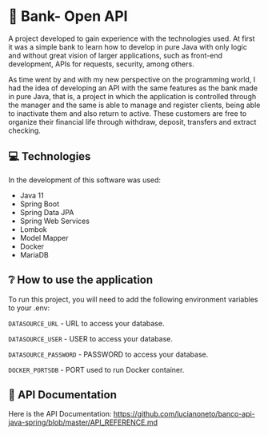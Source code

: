 # 🏦 Bank- Open API

A project developed to gain experience with the technologies used. At first it was a simple bank to learn how to develop in pure Java with only logic and without great vision of larger applications, such as front-end development, APIs for requests, security, among others.

As time went by and with my new perspective on the programming world, I had the idea of developing an API with the same features as the bank made
in pure Java, that is, a project in which the application is controlled through the manager and the same is able to manage and register clients, being able to inactivate them and also return to active. These customers are free to organize their financial life through withdraw, deposit, transfers and extract checking.

## 💻 Technologies

In the development of this software was used: 

- Java 11
- Spring Boot
- Spring Data JPA
- Spring Web Services
- Lombok
- Model Mapper
- Docker
- MariaDB

## ❔ How to use the application

To run this project, you will need to add the following environment variables to your .env:

`DATASOURCE_URL` - URL to access your database.

`DATASOURCE_USER` - USER to access your database.

`DATASOURCE_PASSWORD` - PASSWORD to access your database.

`DOCKER_PORTSDB` - PORT used to run Docker container.

## 📄 API Documentation

Here is the API Documentation: https://github.com/lucianoneto/banco-api-java-spring/blob/master/API_REFERENCE.md
